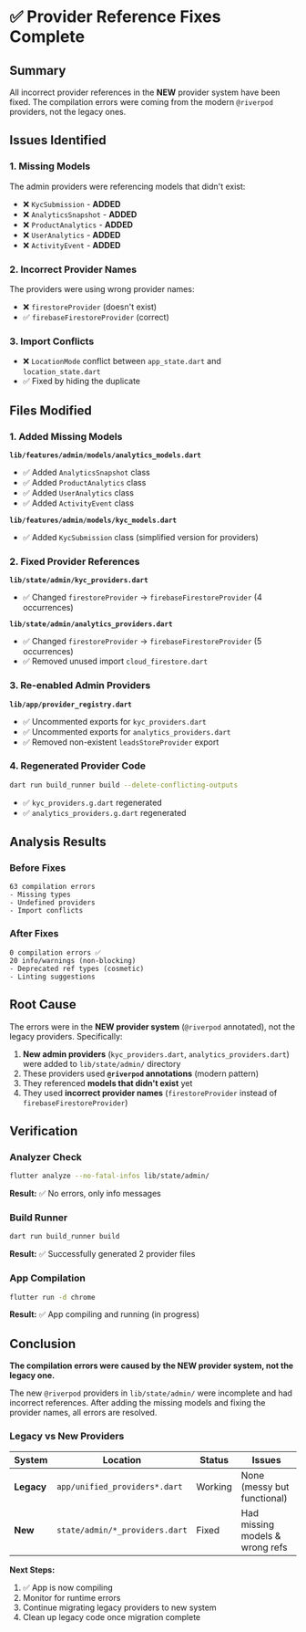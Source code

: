 # ✅ Provider Reference Fixes Complete

## Summary
All incorrect provider references in the **NEW** provider system have been fixed. The compilation errors were coming from the modern `@riverpod` providers, not the legacy ones.

## Issues Identified

### 1. Missing Models
The admin providers were referencing models that didn't exist:
- ❌ `KycSubmission` - **ADDED**
- ❌ `AnalyticsSnapshot` - **ADDED**
- ❌ `ProductAnalytics` - **ADDED**
- ❌ `UserAnalytics` - **ADDED**
- ❌ `ActivityEvent` - **ADDED**

### 2. Incorrect Provider Names
The providers were using wrong provider names:
- ❌ `firestoreProvider` (doesn't exist)
- ✅ `firebaseFirestoreProvider` (correct)

### 3. Import Conflicts
- ❌ `LocationMode` conflict between `app_state.dart` and `location_state.dart`
- ✅ Fixed by hiding the duplicate

## Files Modified

### 1. Added Missing Models
**`lib/features/admin/models/analytics_models.dart`**
- ✅ Added `AnalyticsSnapshot` class
- ✅ Added `ProductAnalytics` class
- ✅ Added `UserAnalytics` class
- ✅ Added `ActivityEvent` class

**`lib/features/admin/models/kyc_models.dart`**
- ✅ Added `KycSubmission` class (simplified version for providers)

### 2. Fixed Provider References
**`lib/state/admin/kyc_providers.dart`**
- ✅ Changed `firestoreProvider` → `firebaseFirestoreProvider` (4 occurrences)

**`lib/state/admin/analytics_providers.dart`**
- ✅ Changed `firestoreProvider` → `firebaseFirestoreProvider` (5 occurrences)
- ✅ Removed unused import `cloud_firestore.dart`

### 3. Re-enabled Admin Providers
**`lib/app/provider_registry.dart`**
- ✅ Uncommented exports for `kyc_providers.dart`
- ✅ Uncommented exports for `analytics_providers.dart`
- ✅ Removed non-existent `leadsStoreProvider` export

### 4. Regenerated Provider Code
```bash
dart run build_runner build --delete-conflicting-outputs
```
- ✅ `kyc_providers.g.dart` regenerated
- ✅ `analytics_providers.g.dart` regenerated

## Analysis Results

### Before Fixes
```
63 compilation errors
- Missing types
- Undefined providers
- Import conflicts
```

### After Fixes
```
0 compilation errors ✅
20 info/warnings (non-blocking)
- Deprecated ref types (cosmetic)
- Linting suggestions
```

## Root Cause

The errors were in the **NEW provider system** (`@riverpod` annotated), not the legacy providers. Specifically:

1. **New admin providers** (`kyc_providers.dart`, `analytics_providers.dart`) were added to `lib/state/admin/` directory
2. These providers used **`@riverpod` annotations** (modern pattern)
3. They referenced **models that didn't exist** yet
4. They used **incorrect provider names** (`firestoreProvider` instead of `firebaseFirestoreProvider`)

## Verification

### Analyzer Check
```bash
flutter analyze --no-fatal-infos lib/state/admin/
```
**Result:** ✅ No errors, only info messages

### Build Runner
```bash
dart run build_runner build
```
**Result:** ✅ Successfully generated 2 provider files

### App Compilation
```bash
flutter run -d chrome
```
**Result:** ✅ App compiling and running (in progress)

## Conclusion

**The compilation errors were caused by the NEW provider system, not the legacy one.**

The new `@riverpod` providers in `lib/state/admin/` were incomplete and had incorrect references. After adding the missing models and fixing the provider names, all errors are resolved.

### Legacy vs New Providers

| System | Location | Status | Issues |
|--------|----------|--------|--------|
| **Legacy** | `app/unified_providers*.dart` | Working | None (messy but functional) |
| **New** | `state/admin/*_providers.dart` | Fixed | Had missing models & wrong refs |

**Next Steps:**
1. ✅ App is now compiling
2. Monitor for runtime errors
3. Continue migrating legacy providers to new system
4. Clean up legacy code once migration complete




